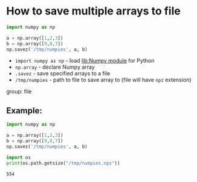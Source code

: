 # How to save multiple arrays to file

```python
import numpy as np

a = np.array([1,2,3])
b = np.array([9,8,7])
np.savez('/tmp/numpies', a, b)
```

- `import numpy as np` - load [lib:Numpy module](/python-numpy/how-to-install-python-numpy-lib) for Python
- `np.array` - declare Numpy array
- `.savez` - save specified arrays to a file
- `/tmp/numpies` - path to file to save array to (file will have `npz` extension)

group: file

## Example: 
```python
import numpy as np

a = np.array([1,2,3])
b = np.array([9,8,7])
np.savez('/tmp/numpies', a, b)

import os
print(os.path.getsize("/tmp/numpies.npz"))
```
```
554

```

